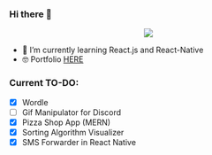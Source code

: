### Hi there 👋

<!--
 is a ✨ _special_ ✨ repository because its `README.md` (this file) appears on your GitHub profile.

Here are some ideas to get you started:

- 🔭 I’m currently working on ...
- 🌱 I’m currently learning ...
- 👯 I’m looking to collaborate on ...
- 🤔 I’m looking for help with ...
- 💬 Ask me about ...
- 📫 How to reach me: ...
- ⚡ Fun fact: ...
-->
<!-- <img width="1000"  alt="Profile Banner" src="https://user-images.githubusercontent.com/48765068/156937433-a13cbc22-85d9-4ebd-b1cd-22fce2422195.gif"> -->
<!-- <img   alt="Profile Banner" src="https://user-images.githubusercontent.com/48765068/156937756-e04a4c4d-2956-4bce-918b-dec25b826e2d.gif"> -->
<p align="center">
  <img src="https://user-images.githubusercontent.com/48765068/225391166-d3704d48-7a21-4542-8f93-441d7a5806a1.gif">
</p>

- 🌱 I’m currently learning React.js and React-Native
- 🤓 Portfolio [HERE](https://ujjwald77.github.io/react-myos/)

### Current TO-DO:
- [x] Wordle
- [ ] Gif Manipulator for Discord
- [x] Pizza Shop App (MERN)
- [x] Sorting Algorithm Visualizer
- [x] SMS Forwarder in React Native
